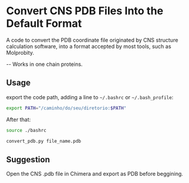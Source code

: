 # Convert CNS PDB Files Into the Default Format

A code to convert the PDB coordinate file originated by CNS structure calculation software, into a format accepted by most tools, such as Molprobity.

-- Works in one chain proteins.

## Usage
export the code path, adding a line to `~/.bashrc` or `~/.bash_profile`:
```bash
export PATH="/caminho/do/seu/diretorio:$PATH"
```
After that:
```bash
source ./bashrc
```

```python
convert_pdb.py file_name.pdb
```
## Suggestion
Open the CNS .pdb file in Chimera and export as PDB before beggining.
